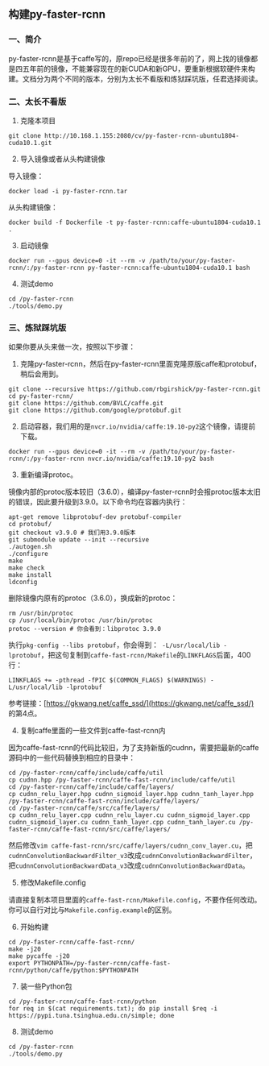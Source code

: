 ## 构建py-faster-rcnn

### 一、简介

py-faster-rcnn是基于caffe写的，原repo已经是很多年前的了，网上找的镜像都是四五年前的镜像，不能兼容现在的新CUDA和新GPU，要重新根据软硬件来构建。文档分为两个不同的版本，分别为太长不看版和炼狱踩坑版，任君选择阅读。

### 二、太长不看版

1. 克隆本项目

```
git clone http://10.168.1.155:2080/cv/py-faster-rcnn-ubuntu1804-cuda10.1.git
```

2. 导入镜像或者从头构建镜像

导入镜像：
```
docker load -i py-faster-rcnn.tar
```

从头构建镜像：
```
docker build -f Dockerfile -t py-faster-rcnn:caffe-ubuntu1804-cuda10.1 .
```

3. 启动镜像

```
docker run --gpus device=0 -it --rm -v /path/to/your/py-faster-rcnn/:/py-faster-rcnn py-faster-rcnn:caffe-ubuntu1804-cuda10.1 bash
```

4. 测试demo

```
cd /py-faster-rcnn
./tools/demo.py
```

### 三、炼狱踩坑版

如果你要从头来做一次，按照以下步骤：

1. 克隆py-faster-rcnn，然后在py-faster-rcnn里面克隆原版caffe和protobuf，稍后会用到。

```
git clone --recursive https://github.com/rbgirshick/py-faster-rcnn.git
cd py-faster-rcnn/
git clone https://github.com/BVLC/caffe.git
git clone https://github.com/google/protobuf.git
```

2. 启动容器，我们用的是```nvcr.io/nvidia/caffe:19.10-py2```这个镜像，请提前下载。

```
docker run --gpus device=0 -it --rm -v /path/to/your/py-faster-rcnn/:/py-faster-rcnn nvcr.io/nvidia/caffe:19.10-py2 bash
```

3. 重新编译protoc。

镜像内部的protoc版本较旧（3.6.0），编译py-faster-rcnn时会报protoc版本太旧的错误，因此要升级到3.9.0。以下命令均在容器内执行：

```
apt-get remove libprotobuf-dev protobuf-compiler
cd protobuf/
git checkout v3.9.0 # 我们用3.9.0版本
git submodule update --init --recursive
./autogen.sh
./configure
make
make check
make install
ldconfig
```

删除镜像内原有的protoc（3.6.0），换成新的protoc：

```
rm /usr/bin/protoc
cp /usr/local/bin/protoc /usr/bin/protoc
protoc --version # 你会看到：libprotoc 3.9.0
```

执行```pkg-config --libs protobuf```，你会得到：``` -L/usr/local/lib -lprotobuf```，把这句复制到```caffe-fast-rcnn/Makefile```的```LINKFLAGS```后面，400行：

```
LINKFLAGS += -pthread -fPIC $(COMMON_FLAGS) $(WARNINGS) -L/usr/local/lib -lprotobuf
```

参考链接：[https://gkwang.net/caffe_ssd/](https://gkwang.net/caffe_ssd/) 的第4点。

4. 复制caffe里面的一些文件到caffe-fast-rcnn内

因为caffe-fast-rcnn的代码比较旧，为了支持新版的cudnn，需要把最新的caffe源码中的一些代码替换到相应的目录中：

```
cd /py-faster-rcnn/caffe/include/caffe/util
cp cudnn.hpp /py-faster-rcnn/caffe-fast-rcnn/include/caffe/util
cd /py-faster-rcnn/caffe/include/caffe/layers/
cp cudnn_relu_layer.hpp cudnn_sigmoid_layer.hpp cudnn_tanh_layer.hpp /py-faster-rcnn/caffe-fast-rcnn/include/caffe/layers/
cd /py-faster-rcnn/caffe/src/caffe/layers/
cp cudnn_relu_layer.cpp cudnn_relu_layer.cu cudnn_sigmoid_layer.cpp cudnn_sigmoid_layer.cu cudnn_tanh_layer.cpp cudnn_tanh_layer.cu /py-faster-rcnn/caffe-fast-rcnn/src/caffe/layers/
```

然后修改```vim caffe-fast-rcnn/src/caffe/layers/cudnn_conv_layer.cu```，把```cudnnConvolutionBackwardFilter_v3```改成```cudnnConvolutionBackwardFilter```，把```cudnnConvolutionBackwardData_v3```改成```cudnnConvolutionBackwardData```。

5. 修改Makefile.config

请直接复制本项目里面的```caffe-fast-rcnn/Makefile.config```，不要作任何改动。你可以自行对比与```Makefile.config.example```的区别。

6. 开始构建

```
cd /py-faster-rcnn/caffe-fast-rcnn/
make -j20
make pycaffe -j20
export PYTHONPATH=/py-faster-rcnn/caffe-fast-rcnn/python/caffe/python:$PYTHONPATH
```

7. 装一些Python包

```
cd /py-faster-rcnn/caffe-fast-rcnn/python
for req in $(cat requirements.txt); do pip install $req -i https://pypi.tuna.tsinghua.edu.cn/simple; done
```

8. 测试demo

```
cd /py-faster-rcnn
./tools/demo.py
```
